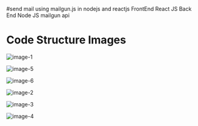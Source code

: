 #send mail using mailgun.js in nodejs and reactjs
FrontEnd 
  React JS
 Back End
  Node JS
  mailgun api

<h1>Code Structure Images</h1>

![image-1](https://user-images.githubusercontent.com/52306538/117453967-358d2e00-af63-11eb-8be6-0002db6ef36a.JPG)

![image-5](https://user-images.githubusercontent.com/52306538/117454084-5c4b6480-af63-11eb-8611-9560a43f9177.JPG)

![image-6](https://user-images.githubusercontent.com/52306538/117454089-5d7c9180-af63-11eb-9aaf-a693fed38396.JPG)

![image-2](https://user-images.githubusercontent.com/52306538/117454090-5e152800-af63-11eb-9571-d78cc59899ef.JPG)

![image-3](https://user-images.githubusercontent.com/52306538/117454093-5e152800-af63-11eb-810d-1d306ee4b3e4.JPG)

![image-4](https://user-images.githubusercontent.com/52306538/117454095-5eadbe80-af63-11eb-9ba3-3b5e7798296d.JPG)






